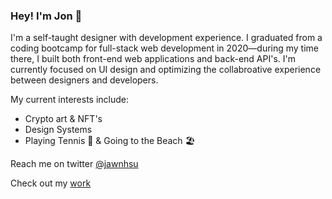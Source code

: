 ### Hey! I'm Jon 🦦

I'm a self-taught designer with development experience. I graduated from a coding bootcamp for full-stack web development in 2020—during my time there, I built both front-end web applications and back-end API's. I'm currently focused on UI design and optimizing the collabroative experience between designers and developers.

My current interests include:

- Crypto art & NFT's
- Design Systems
- Playing Tennis 🎾 & Going to the Beach 🏖

Reach me on twitter [@jawnhsu](https://twitter.com/jawnhsu)

Check out my [work](https://jonhsu.design)

<!--
**jonush/jonush** is a ✨ _special_ ✨ repository because its `README.md` (this file) appears on your GitHub profile.

Here are some ideas to get you started:

- 🔭 I’m currently working on ...
- 🌱 I’m currently learning ...
- 👯 I’m looking to collaborate on ...
- 🤔 I’m looking for help with ...
- 💬 Ask me about ...
- 📫 How to reach me: ...
- 😄 Pronouns: ...
- ⚡ Fun fact: ...
-->
